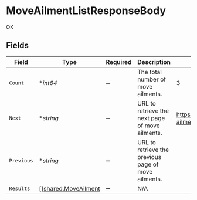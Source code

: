 # MoveAilmentListResponseBody

OK


## Fields

| Field                                                      | Type                                                       | Required                                                   | Description                                                | Example                                                    |
| ---------------------------------------------------------- | ---------------------------------------------------------- | ---------------------------------------------------------- | ---------------------------------------------------------- | ---------------------------------------------------------- |
| `Count`                                                    | **int64*                                                   | :heavy_minus_sign:                                         | The total number of move ailments.                         | 3                                                          |
| `Next`                                                     | **string*                                                  | :heavy_minus_sign:                                         | URL to retrieve the next page of move ailments.            | https://pokeapi.co/api/v2/move-ailment/?offset=20&limit=20 |
| `Previous`                                                 | **string*                                                  | :heavy_minus_sign:                                         | URL to retrieve the previous page of move ailments.        |                                                            |
| `Results`                                                  | [][shared.MoveAilment](../../models/shared/moveailment.md) | :heavy_minus_sign:                                         | N/A                                                        |                                                            |